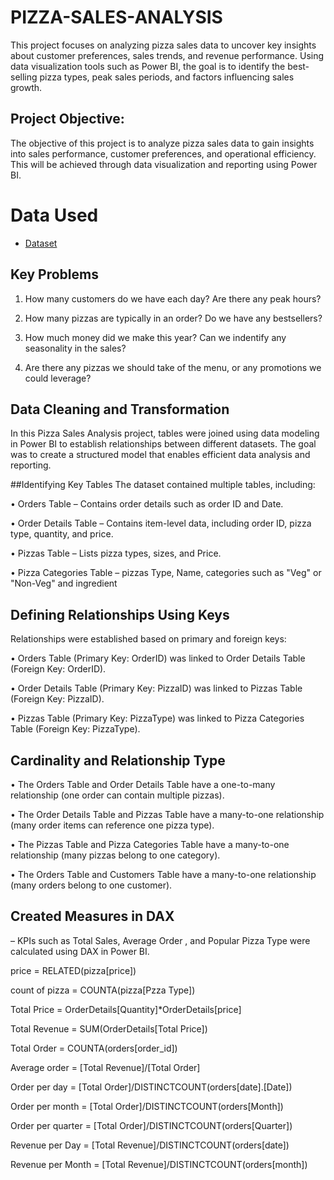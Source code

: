 # PIZZA-SALES-ANALYSIS
This project focuses on analyzing pizza sales data to uncover key insights about customer preferences, sales trends, and revenue performance. Using data visualization tools such as Power BI, the goal is to identify the best-selling pizza types, peak sales periods, and factors influencing sales growth.

## Project Objective:
The objective of this project is to analyze pizza sales data to gain insights into sales performance, customer preferences, and operational efficiency. This will be achieved through data visualization and reporting using Power BI.

# Data Used
-	<a href="https://mavenanalytics.io/data-playground?order=date_added%2Cdesc&search=PIZZA">Dataset</a>


## Key Problems
1. How many customers do we have each day? Are there any peak hours?

2. How many pizzas are typically in an order? Do we have any bestsellers?

3. How much money did we make this year? Can we indentify any seasonality in the sales?

4. Are there any pizzas we should take of the menu, or any promotions we could leverage?


## Data Cleaning  and Transformation
In this Pizza Sales Analysis project, tables were joined using data modeling in Power BI to establish relationships between different datasets. The goal was to create a structured model that enables efficient data analysis and reporting.

##Identifying Key Tables
The dataset contained multiple tables, including:

•	Orders Table – Contains order details such as order ID and Date.

•	Order Details Table – Contains item-level data, including order ID, pizza type, quantity, and price.

•	Pizzas Table – Lists pizza types, sizes, and Price.

•	Pizza Categories Table – pizzas Type, Name, categories such as "Veg" or "Non-Veg" and ingredient


## Defining Relationships Using Keys
Relationships were established based on primary and foreign keys:

•	Orders Table (Primary Key: OrderID) was linked to Order Details Table (Foreign Key: OrderID).

•	Order Details Table (Primary Key: PizzaID) was linked to Pizzas Table (Foreign Key: PizzaID).

•	Pizzas Table (Primary Key: PizzaType) was linked to Pizza Categories Table (Foreign Key: PizzaType).

## Cardinality and Relationship Type
•	The Orders Table and Order Details Table have a one-to-many relationship (one order can contain multiple pizzas).

•	The Order Details Table and Pizzas Table have a many-to-one relationship (many order items can reference one pizza type).

•	The Pizzas Table and Pizza Categories Table have a many-to-one relationship (many pizzas belong to one category).

•	The Orders Table and Customers Table have a many-to-one relationship (many orders belong to one customer).


## Created Measures in DAX
 – KPIs such as Total Sales, Average Order , and Popular Pizza Type were calculated using DAX in Power BI.

price = RELATED(pizza[price])

count of pizza = COUNTA(pizza[Pzza Type])

Total Price = OrderDetails[Quantity]*OrderDetails[price]

Total Revenue = SUM(OrderDetails[Total Price])

Total Order = COUNTA(orders[order_id])

Average order = [Total Revenue]/[Total Order]

Order per day = [Total Order]/DISTINCTCOUNT(orders[date].[Date])

Order per month = [Total Order]/DISTINCTCOUNT(orders[Month])

Order per quarter = [Total Order]/DISTINCTCOUNT(orders[Quarter])

Revenue per Day = [Total Revenue]/DISTINCTCOUNT(orders[date])

Revenue per Month = [Total Revenue]/DISTINCTCOUNT(orders[month])

